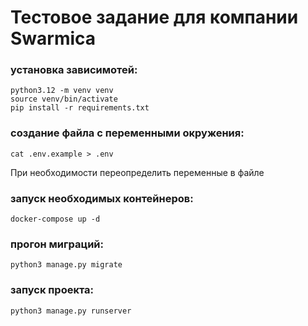 # Тестовое задание для компании Swarmica

### установка зависимотей:
```console
python3.12 -m venv venv
source venv/bin/activate
pip install -r requirements.txt
```

### создание файла с переменными окружения:
```console
cat .env.example > .env
```
При необходимости переопределить переменные в файле

### запуск необходимых контейнеров:
```console
docker-compose up -d 
```

### прогон миграций:
```console
python3 manage.py migrate 
```

### запуск проекта:
```console
python3 manage.py runserver 
```

